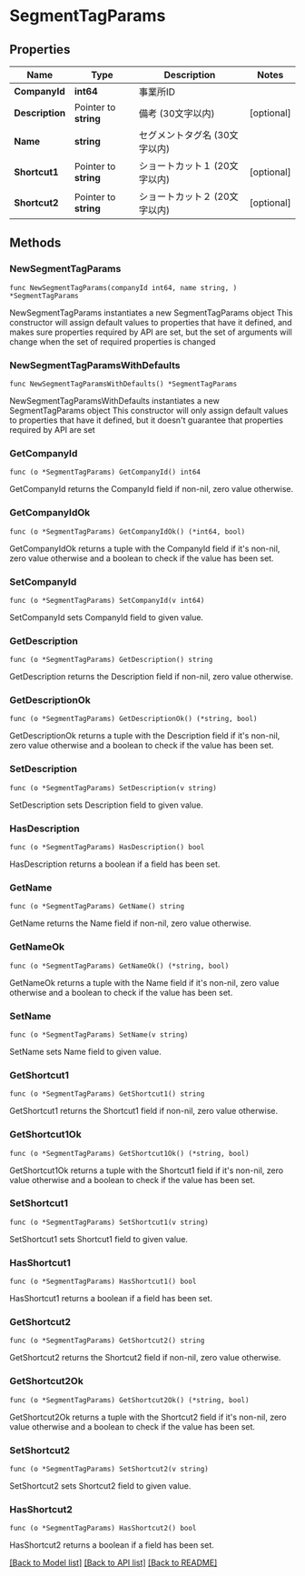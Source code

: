 # SegmentTagParams

## Properties

Name | Type | Description | Notes
------------ | ------------- | ------------- | -------------
**CompanyId** | **int64** | 事業所ID | 
**Description** | Pointer to **string** | 備考 (30文字以内) | [optional] 
**Name** | **string** | セグメントタグ名 (30文字以内) | 
**Shortcut1** | Pointer to **string** | ショートカット１ (20文字以内) | [optional] 
**Shortcut2** | Pointer to **string** | ショートカット２ (20文字以内) | [optional] 

## Methods

### NewSegmentTagParams

`func NewSegmentTagParams(companyId int64, name string, ) *SegmentTagParams`

NewSegmentTagParams instantiates a new SegmentTagParams object
This constructor will assign default values to properties that have it defined,
and makes sure properties required by API are set, but the set of arguments
will change when the set of required properties is changed

### NewSegmentTagParamsWithDefaults

`func NewSegmentTagParamsWithDefaults() *SegmentTagParams`

NewSegmentTagParamsWithDefaults instantiates a new SegmentTagParams object
This constructor will only assign default values to properties that have it defined,
but it doesn't guarantee that properties required by API are set

### GetCompanyId

`func (o *SegmentTagParams) GetCompanyId() int64`

GetCompanyId returns the CompanyId field if non-nil, zero value otherwise.

### GetCompanyIdOk

`func (o *SegmentTagParams) GetCompanyIdOk() (*int64, bool)`

GetCompanyIdOk returns a tuple with the CompanyId field if it's non-nil, zero value otherwise
and a boolean to check if the value has been set.

### SetCompanyId

`func (o *SegmentTagParams) SetCompanyId(v int64)`

SetCompanyId sets CompanyId field to given value.


### GetDescription

`func (o *SegmentTagParams) GetDescription() string`

GetDescription returns the Description field if non-nil, zero value otherwise.

### GetDescriptionOk

`func (o *SegmentTagParams) GetDescriptionOk() (*string, bool)`

GetDescriptionOk returns a tuple with the Description field if it's non-nil, zero value otherwise
and a boolean to check if the value has been set.

### SetDescription

`func (o *SegmentTagParams) SetDescription(v string)`

SetDescription sets Description field to given value.

### HasDescription

`func (o *SegmentTagParams) HasDescription() bool`

HasDescription returns a boolean if a field has been set.

### GetName

`func (o *SegmentTagParams) GetName() string`

GetName returns the Name field if non-nil, zero value otherwise.

### GetNameOk

`func (o *SegmentTagParams) GetNameOk() (*string, bool)`

GetNameOk returns a tuple with the Name field if it's non-nil, zero value otherwise
and a boolean to check if the value has been set.

### SetName

`func (o *SegmentTagParams) SetName(v string)`

SetName sets Name field to given value.


### GetShortcut1

`func (o *SegmentTagParams) GetShortcut1() string`

GetShortcut1 returns the Shortcut1 field if non-nil, zero value otherwise.

### GetShortcut1Ok

`func (o *SegmentTagParams) GetShortcut1Ok() (*string, bool)`

GetShortcut1Ok returns a tuple with the Shortcut1 field if it's non-nil, zero value otherwise
and a boolean to check if the value has been set.

### SetShortcut1

`func (o *SegmentTagParams) SetShortcut1(v string)`

SetShortcut1 sets Shortcut1 field to given value.

### HasShortcut1

`func (o *SegmentTagParams) HasShortcut1() bool`

HasShortcut1 returns a boolean if a field has been set.

### GetShortcut2

`func (o *SegmentTagParams) GetShortcut2() string`

GetShortcut2 returns the Shortcut2 field if non-nil, zero value otherwise.

### GetShortcut2Ok

`func (o *SegmentTagParams) GetShortcut2Ok() (*string, bool)`

GetShortcut2Ok returns a tuple with the Shortcut2 field if it's non-nil, zero value otherwise
and a boolean to check if the value has been set.

### SetShortcut2

`func (o *SegmentTagParams) SetShortcut2(v string)`

SetShortcut2 sets Shortcut2 field to given value.

### HasShortcut2

`func (o *SegmentTagParams) HasShortcut2() bool`

HasShortcut2 returns a boolean if a field has been set.


[[Back to Model list]](../README.md#documentation-for-models) [[Back to API list]](../README.md#documentation-for-api-endpoints) [[Back to README]](../README.md)


